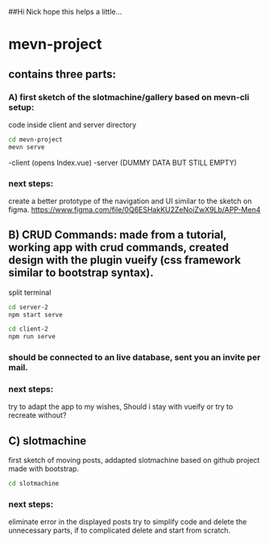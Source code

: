 ##Hi Nick hope this helps a little...


# mevn-project
## contains three parts:

### A) first sketch of the slotmachine/gallery based on mevn-cli setup: 

code inside client and server directory 

```bash
cd mevn-project
mevn serve
```
-client (opens Index.vue)
-server (DUMMY DATA BUT STILL EMPTY)

### next steps: 
create a better prototype of the navigation and UI similar to the sketch on figma. https://www.figma.com/file/0Q6ESHakKU2ZeNoiZwX9Lb/APP-Men4


## B) CRUD Commands: made from a tutorial, working app with crud commands, created design with the plugin vueify (css framework similar to bootstrap syntax).
split terminal

```bash
cd server-2 
npm start serve

cd client-2 
npm run serve
```
### should be connected to an live database, sent you an invite per mail.
### next steps: 
try to adapt the app to my wishes, Should i stay with vueify or try to recreate without?

## C) slotmachine
first sketch of moving posts, addapted slotmachine based on github project made with bootstrap. 
```bash
cd slotmachine
```

### next steps: 
eliminate error in the displayed posts try to simplify code and delete the unnecessary parts, if to complicated delete and start from scratch.
